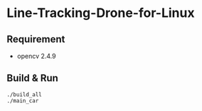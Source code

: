 # Line-Tracking-Drone-for-Linux

## Requirement
- opencv 2.4.9

## Build & Run
```
./build_all
./main_car
```